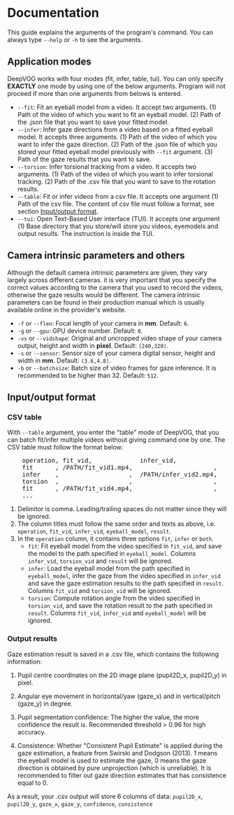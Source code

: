 # Documentation
This guide explains the arguments of the program's command. You can always type `--help` or `-h` to see the arguments.

## Application modes
DeepVOG works with four modes (fit, infer, table, tui). You can only specify **EXACTLY** one mode by using one of the below arguments. Program will not proceed if more than one arguments from belows is entered.

- `--fit`: Fit an eyeball model from a video. It accept two arguments. (1) Path of the video of which you want to fit an eyeball model. (2) Path of the .json file that you want to save your fitted model.
- `--infer`: Infer gaze directions from a video based on a fitted eyeball model. It accepts three arguments. (1) Path of the video of which you want to infer the gaze direction. (2) Path of the .json file of which you stored your fitted eyeball model previously with `--fit` argument. (3) Path of the gaze results that you want to save.
- `--torsion`: Infer torsional tracking from a video. It accepts two arguments. (1) Path of the video of which you want to infer torsional tracking. (2) Path of the .csv file that you want to save to the rotation results.
- `--table`: Fit or infer videos from a csv file. It accepts one argument (1) Path of the csv file. The content of csv file must follow a format, see section [Input/output format](#input/output-format).
- `--tui`: Open Text-Based User interface (TUI). It accepts one argument (1) Base directory that you store/will store you videos, eyemodels and output results. The instruction is inside the TUI.

## Camera intrinsic parameters and others
Although the default camera intrinsic parameters are given, they vary largely across different cameras. it is very important that you specify the correct values according to the camera that you used to record the videos, otherwise the gaze results would be different. The camera intrinsic parameters can be found in their production manual which is usually available online in the provider's website.

- `-f` or `--flen`: Focal length of your camera in **mm**. Default: `6`.
- `-g` or `--gpu`: GPU device number. Default: `0`.
- `-vs` or `--vidshape`: Original and uncropped video shape of your camera output, height and width in **pixel**. Default: `(240,320)`.
- `-s` or `--sensor`: Sensor size of your camera digital sensor, height and width in **mm**. Default: `(3.6,4.8)`. 
- `-b` or `--batchsize`: Batch size of video frames for gaze inference. It is recommended to be higher than 32. Default: `512`.

## Input/output format

### CSV table
With `--table` argument, you enter the "table" mode of DeepVOG, that you can batch fit/infer multiple videos without giving command one by one. The CSV table must follow the format below:

<pre>
    operation, fit_vid,             infer_vid,              torsion_vid,         eyeball_model,      result
    fit      , /PATH/fit_vid1.mp4,                      ,                    ,   /PATH/model1.json,  
    infer    ,                   ,  /PATH/infer_vid2.mp4,                    ,   /PATH/model2.json,  /PATH/output_result2.csv
    torsion  ,                   ,                      ,   /PATH/torsion.mp4,                    ,  /PATH/output_result3.csv
    fit      , /PATH/fit_vid4.mp4,                      ,                    ,   /PATH/model4.json,  /PATH/output_result4.csv
    ...
</pre>

1. Delimitor is comma. Leading/trailing spaces do not matter since they will be ignored.
2. The column titles must follow the same order and texts as above, i.e. `operation`, `fit_vid`, `infer_vid`, `eyeball_model`, `result`.
3. In the `operation` column, it contains three options `fit`, `infer` or `both`. 
   * `fit`:  Fit eyeball model from the video specified in `fit_vid`, and save the model to the path specified in `eyeball_model`. Columns `infer_vid`, `torsion_vid` and `result` will be ignored.
   * `infer`: Load the eyeball model from the path specified in `eyeball_model`, infer the gaze from the video specified in `infer_vid` and save the gaze estimation results to the path specified in `result`. Columns `fit_vid` and `torsion_vid` will be ignored.
   * `torsion`: Compute rotation angle from the video specified in `torsion_vid`, and save the rotation result to the path specified in `result`. Columns `fit_vid`, `infer_vid` and `eyeball_model` will be ignored.

### Output results
Gaze estimation result is saved in a .csv file, which contains the following information:

1. Pupil centre coordinates on the 2D image plane (pupil2D_x, pupil2D_y) in pixel.

2. Angular eye movement in horizontal/yaw (gaze_x) and in vertical/pitch (gaze_y) in degree.

3. Pupil segmentation confidence: The higher the value, the more confidence the result is. Recommended threshold > 0.96 for high accuracy.

4. Consistence: Whether "Consistent Pupil Estimate" is applied during the gaze estimation, a feature from Swirski and Dodgson (2013). 1 means the eyeball model is used to estimate the gaze, 0 means the gaze direction is obtained by pure unprojection (which is unreliable). It is recommended to filter out gaze direction estimates that has consistence equal to 0.

As a result, your .csv output will store 6 columns of data: `pupil2D_x`, `pupil2D_y`, `gaze_x`, `gaze_y`, `confidence`, `consistence`
